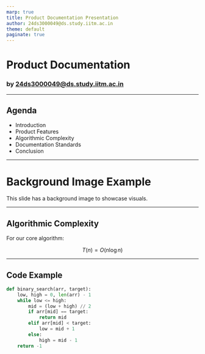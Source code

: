 ```yaml
---
marp: true
title: Product Documentation Presentation
author: 24ds3000049@ds.study.iitm.ac.in
theme: default
paginate: true
---
```


<!-- _class: lead -->

# Product Documentation  
### by 24ds3000049@ds.study.iitm.ac.in

---

## Agenda

- Introduction  
- Product Features  
- Algorithmic Complexity  
- Documentation Standards  
- Conclusion  

---

<!-- _backgroundImage: url('images/background.jpg') -->
<!-- _backgroundSize: cover -->

# Background Image Example

This slide has a background image to showcase visuals.

---

## Algorithmic Complexity

For our core algorithm:

$$
T(n) = O(n \log n)
$$

---

## Code Example

```python
def binary_search(arr, target):
    low, high = 0, len(arr) - 1
    while low <= high:
        mid = (low + high) // 2
        if arr[mid] == target:
            return mid
        elif arr[mid] < target:
            low = mid + 1
        else:
            high = mid - 1
    return -1
